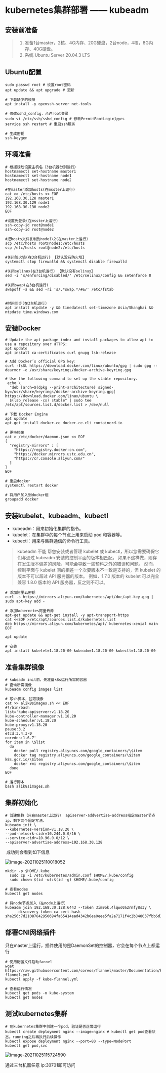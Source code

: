 # kubernetes集群部署 —— kubeadm

## 安装前准备

> 1. 准备1台master，2核、4G内存、20G硬盘，2台node，4核，8G内存、40G硬盘。
> 2. 系统 Ubuntu Server 20.04.3 LTS

## Ubuntu配置

```shell
sudo passwd root # 设置root密码
apt update && apt upgrade # 更新

# 下载缺少的模块
apt install -y openssh-server net-tools 

# 修改sshd_config，允许root登录
sudo vi /etc/ssh/sshd_config # 修改PermitRootLogin为yes
service ssh restart # 重启ssh服务

# 生成密钥
ssh-keygen
```

## 环境准备

```shell
# 根据规划设置主机名（3台机器分别运行）
hostnamectl set-hostname master1
hostnamectl set-hostname node1
hostnamectl set-hostname node2

#在master添加hosts(在msster上运行)
cat >> /etc/hosts << EOF
192.168.30.128 master1
192.168.30.129 node1
192.168.30.130 node2
EOF

#设置免登录(在msster上运行)
ssh-copy-id root@node1
ssh-copy-id root@node2

#把hosts文件复制到node1\2(在master上运行)
scp /etc/hosts root@node1:/etc/hosts
scp /etc/hosts root@node2:/etc/hosts

#关闭防火墙(在3台机运行) 【默认没有防火墙】
systemctl stop firewalld && systemctl disable firewalld

#关闭selinux(在3台机运行) 【默认没有selinux】
sed -i 's/enforcing/disabled/' /etc/selinux/config && setenforce 0

#关闭swap(在3台机运行)
swapoff -a && sed -ri 's/.*swap.*/#&/' /etc/fstab


#时间同步(在3台机运行)
apt install ntpdate -y && timedatectl set-timezone Asia/Shanghai && ntpdate time.windows.com
```

## 安装Docker

```shell
# Update the apt package index and install packages to allow apt to use a repository over HTTPS:
apt update
apt install ca-certificates curl gnupg lsb-release

# Add Docker’s official GPG key:
curl -fsSL https://download.docker.com/linux/ubuntu/gpg | sudo gpg --dearmor -o /usr/share/keyrings/docker-archive-keyring.gpg

# Use the following command to set up the stable repository.
 echo \
  "deb [arch=$(dpkg --print-architecture) signed-by=/usr/share/keyrings/docker-archive-keyring.gpg] https://download.docker.com/linux/ubuntu \
  $(lsb_release -cs) stable" | sudo tee /etc/apt/sources.list.d/docker.list > /dev/null
  
# 下载 Docker Engine
apt update
apt-get install docker-ce docker-ce-cli containerd.io

# 更换镜像
cat > /etc/docker/daemon.json << EOF
{
  "registry-mirrors" : [
    "https://registry.docker-cn.com",
    "https://docker.mirrors.ustc.edu.cn",
    "https://cr.console.aliyun.com/"
  ]
}
EOF

# 重启docker
systemctl restart docker

# 将用户加入到docker组
groupadd docker

```

## 安装kubelet、kubeadm、kubectl

- kubeadm：用来初始化集群的指令。
- kubelet：在集群中的每个节点上用来启动 pod 和容器等。
- kubectl：用来与集群通信的命令行工具。

> kubeadm 不能 帮您安装或者管理 kubelet 或 kubectl，所以您需要确保它们与通过 kubeadm 安装的控制平面的版本相匹配。 如果不这样做，则存在发生版本偏差的风险，可能会导致一些预料之外的错误和问题。 然而，控制平面与 kubelet 间的相差一个次要版本不一致是支持的，但 kubelet 的版本不可以超过 API 服务器的版本。 例如，1.7.0 版本的 kubelet 可以完全兼容 1.8.0 版本的 API 服务器，反之则不可以。

```shell
# 添加阿里云密钥
curl -s https://mirrors.aliyun.com/kubernetes/apt/doc/apt-key.gpg | sudo apt-key add -

# 添加kubernetes阿里云源
apt-get update && apt-get install -y apt-transport-https
cat <<EOF >/etc/apt/sources.list.d/kubernetes.list
deb https://mirrors.aliyun.com/kubernetes/apt/ kubernetes-xenial main
EOF

apt update

# 安装
apt install kubelet=1.18.20-00 kubeadm=1.18.20-00 kubectl=1.18.20-00
```

## 准备集群镜像

```
# kubeadm init前，先准备k8s运行所需的容器
# 查询所需镜像
kubeadm config images list

# 写sh脚本，拉取镜像
cat >> alik8simages.sh << EOF
#!/bin/bash
list='kube-apiserver:v1.18.20
kube-controller-manager:v1.18.20
kube-scheduler:v1.18.20
kube-proxy:v1.18.20
pause:3.2
etcd:3.4.3-0
coredns:1.6.7'
for item in \$list
  do
    docker pull registry.aliyuncs.com/google_containers/\$item
    docker tag registry.aliyuncs.com/google_containers/\$item k8s.gcr.io/\$item
    docker rmi registry.aliyuncs.com/google_containers/\$item
  done
EOF

# 运行脚本
bash alik8simages.sh
```

## 集群初始化

```
# 创建集群（只在master上运行） apiserver-addvertise-address指定master节点ip，剩下两个固定写法。
kubeadm init \
--kubernetes-version=v1.18.20 \
--pod-network-cidr=10.244.0.0/16 \
--service-cidr=10.96.0.0/12 \
--apiserver-advertise-address=192.168.30.128
```

​	成功则会看到如下信息

![image-20211025110018052](kubernetes%E9%9B%86%E7%BE%A4%E9%83%A8%E7%BD%B2%20%E2%80%94%E2%80%94%20kubeadm%E6%96%B9%E5%BC%8F.assets/image-20211025110018052.png)

```
mkdir -p $HOME/.kube
  sudo cp -i /etc/kubernetes/admin.conf $HOME/.kube/config
  sudo chown $(id -u):$(id -g) $HOME/.kube/config
  
# 查看nodes
kubectl get nodes

# 将node节点加入（在node上运行）
kubeadm join 192.168.30.128:6443 --token 3im9ok.4lqwo0a2rnfy8s3y \
    --discovery-token-ca-cert-hash sha256:7d21087042950694fa65414ead4342b6ea0eee5fa2a7171f4c2b848037fbb6d1
```

## 部署CNI网络插件

​	只在master上运行，插件使用的是DaemonSet的控制器，它会在每个节点上都运行

```
# 使用配置文件启动fannel
wget https://raw.githubusercontent.com/coreos/flannel/master/Documentation/kube-flannel.yml
kubectl apply -f kube-flannel.yml

# 查看运行情况
kubectl get pods -n kube-system
kubectl get nodes
```

## 测试kubernetes集群

```
# 在kubernetes集群中创建一个pod，验证是否正常运行
kubectl create deployment nginx --image=nginx # kubectl get pod查看状态，running之后再执行后续操作
kubectl expose deployment nginx --port=80 --type=NodePort
kubectl get pod,svc
```

![image-20211025115724590](kubernetes%E9%9B%86%E7%BE%A4%E9%83%A8%E7%BD%B2%20%E2%80%94%E2%80%94%20kubeadm%E6%96%B9%E5%BC%8F.assets/image-20211025115724590.png)

通过三台机器任意 ip:30701即可访问

